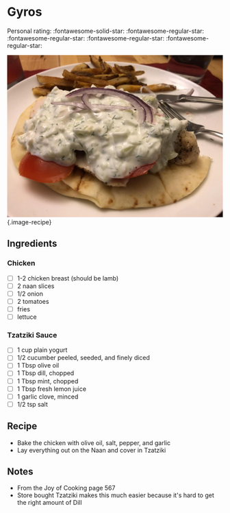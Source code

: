 # Gyros

<!-- {cts} rating=1; (User can specify rating on scale of 1-5) -->

Personal rating: :fontawesome-solid-star: :fontawesome-regular-star: :fontawesome-regular-star: :fontawesome-regular-star: :fontawesome-regular-star:

<!-- {cte} -->

<!-- {cts} name_image=gyros.jpg; (User can specify image name) -->

![gyros.jpg](./gyros.jpg){.image-recipe}

<!-- {cte} -->

## Ingredients

### Chicken

- [ ] 1-2 chicken breast (should be lamb)
- [ ] 2 naan slices
- [ ] 1/2 onion
- [ ] 2 tomatoes
- [ ] fries
- [ ] lettuce

### Tzatziki Sauce

- [ ] 1 cup plain yogurt
- [ ] 1/2 cucumber peeled, seeded, and finely diced
- [ ] 1 Tbsp olive oil
- [ ] 1 Tbsp dill, chopped
- [ ] 1 Tbsp mint, chopped
- [ ] 1 Tbsp fresh lemon juice
- [ ] 1 garlic clove, minced
- [ ] 1/2 tsp salt

## Recipe

- Bake the chicken with olive oil, salt, pepper, and garlic
- Lay everything out on the Naan and cover in Tzatziki

## Notes

- From the Joy of Cooking page 567
- Store bought Tzatziki makes this much easier because it's hard to get the right amount of Dill
